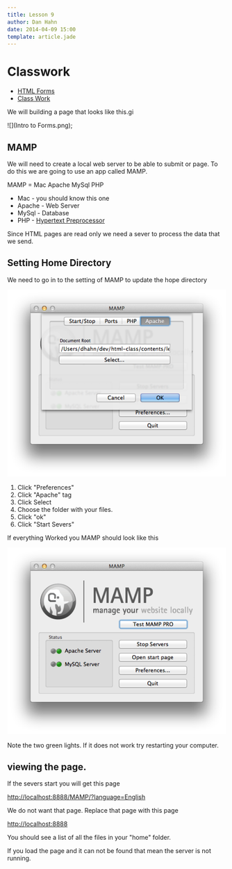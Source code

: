 ```yaml
---
title: Lesson 9
author: Dan Hahn
date: 2014-04-09 15:00
template: article.jade
---
```


# Classwork

* [HTML Forms]()
* [Class Work](classwork.html)

We will building a page that looks like this.gi

![](Intro to Forms.png);

<style>
img {
	max-width: 100%;
}
</style>

## MAMP

We will need to create a local web server to be able to submit or page. To do this we are going to use an app called MAMP.

MAMP = Mac Apache MySql PHP

* Mac - you should know this one
* Apache - Web Server
* MySql - Database
* PHP - [Hypertext Preprocessor](http://www.php.net/manual/en/intro-whatis.php)

Since HTML pages are read only we need a sever to process the data that we send.

## Setting Home Directory

We need to go in to the setting of MAMP to update the hope directory

![](php2.png)

1. Click "Preferences"
2. Click "Apache" tag
3. Click Select
4. Choose the folder with your files.
5. Click "ok"
6. Click "Start Severs"

If everything Worked you MAMP should look like this

![](php1.png)

Note the two green lights.  If it does not work try restarting your computer.

## viewing the page.

If the severs start you will get this page

[http://localhost:8888/MAMP/?language=English](http://localhost:8888/MAMP/?language=English)

We do not want that page.  Replace that page with this page

[http://localhost:8888](http://localhost:8888)

You should see a list of all the files in your "home" folder.

If you load the page and it can not be found that mean the server is not running.
